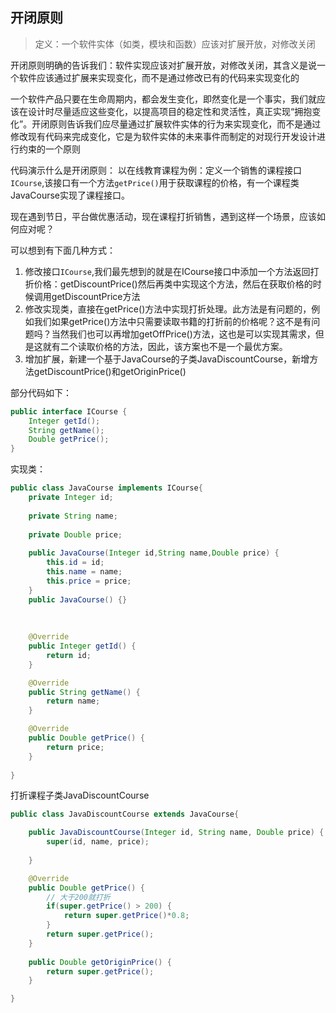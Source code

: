 
## 开闭原则
> 定义：一个软件实体（如类，模块和函数）应该对扩展开放，对修改关闭

开闭原则明确的告诉我们：软件实现应该对扩展开放，对修改关闭，其含义是说一个软件应该通过扩展来实现变化，而不是通过修改已有的代码来实现变化的

一个软件产品只要在生命周期内，都会发生变化，即然变化是一个事实，我们就应该在设计时尽量适应这些变化，以提高项目的稳定性和灵活性，真正实现“拥抱变化”。开闭原则告诉我们应尽量通过扩展软件实体的行为来实现变化，而不是通过修改现有代码来完成变化，它是为软件实体的未来事件而制定的对现行开发设计进行约束的一个原则

代码演示什么是开闭原则：
以在线教育课程为例：定义一个销售的课程接口`ICourse`,该接口有一个方法`getPrice()`用于获取课程的价格，有一个课程类JavaCourse实现了课程接口。

现在遇到节日，平台做优惠活动，现在课程打折销售，遇到这样一个场景，应该如何应对呢？

可以想到有下面几种方式：
1. 修改接口`ICourse`,我们最先想到的就是在ICourse接口中添加一个方法返回打折价格：getDiscountPrice()然后再类中实现这个方法，然后在获取价格的时候调用getDiscountPrice方法
2. 修改实现类，直接在getPrice()方法中实现打折处理。此方法是有问题的，例如我们如果getPrice()方法中只需要读取书籍的打折前的价格呢？这不是有问题吗？当然我们也可以再增加getOffPrice()方法，这也是可以实现其需求，但是这就有二个读取价格的方法，因此，该方案也不是一个最优方案。
3. 增加扩展，新建一个基于JavaCourse的子类JavaDiscountCourse，新增方法getDiscountPrice()和getOriginPrice()

部分代码如下：
```java
public interface ICourse {
	Integer getId();
	String getName();
	Double getPrice();
}

```
实现类：
```java
public class JavaCourse implements ICourse{
	private Integer id;
	
	private String name;
	
	private Double price;
	
	public JavaCourse(Integer id,String name,Double price) {
		this.id = id;
		this.name = name;
		this.price = price;
	}
	public JavaCourse() {}
	
	
	
	@Override
	public Integer getId() {
		return id;
	}

	@Override
	public String getName() {
		return name;
	}

	@Override
	public Double getPrice() {
		return price;
	}
	
}
```
打折课程子类JavaDiscountCourse
```java
public class JavaDiscountCourse extends JavaCourse{

	public JavaDiscountCourse(Integer id, String name, Double price) {
		super(id, name, price);
		
	}

	@Override
	public Double getPrice() {
		// 大于200就打折
		if(super.getPrice() > 200) {
			return super.getPrice()*0.8;
		}
		return super.getPrice();
	}
	
	public Double getOriginPrice() {
		return super.getPrice();
	}

}

```
